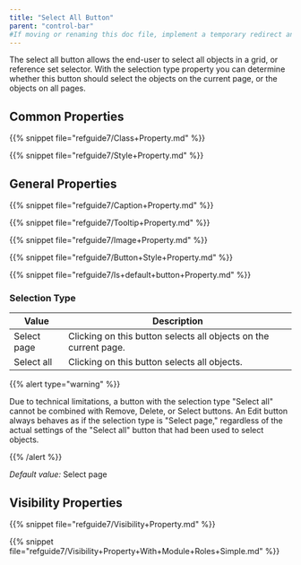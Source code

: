 ```yaml
---
title: "Select All Button"
parent: "control-bar"
#If moving or renaming this doc file, implement a temporary redirect and let the respective team know they should update the URL in the product. See Mapping to Products for more details.
---
```


The select all button allows the end-user to select all objects in a grid, or reference set selector. With the selection type property you can determine whether this button should select the objects on the current page, or the objects on all pages.

## Common Properties

{{% snippet file="refguide7/Class+Property.md" %}}

{{% snippet file="refguide7/Style+Property.md" %}}

## General Properties

{{% snippet file="refguide7/Caption+Property.md" %}}

{{% snippet file="refguide7/Tooltip+Property.md" %}}

{{% snippet file="refguide7/Image+Property.md" %}}

{{% snippet file="refguide7/Button+Style+Property.md" %}}

{{% snippet file="refguide7/Is+default+button+Property.md" %}}

### Selection Type

| Value | Description |
| --- | --- |
| Select page | Clicking on this button selects all objects on the current page. |
| Select all | Clicking on this button selects all objects. |

{{% alert type="warning" %}}

Due to technical limitations, a button with the selection type "Select all" cannot be combined with Remove, Delete, or Select buttons. An Edit button always behaves as if the selection type is "Select page," regardless of the actual settings of the "Select all" button that had been used to select objects.

{{% /alert %}}

_Default value:_ Select page

## Visibility Properties

{{% snippet file="refguide7/Visibility+Property.md" %}}

{{% snippet file="refguide7/Visibility+Property+With+Module+Roles+Simple.md" %}}
